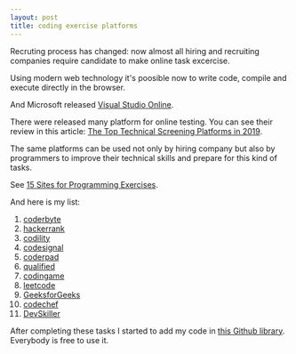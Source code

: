 ```yaml
---
layout: post
title: coding exercise platforms
---
```

Recruting process has changed: now almost all hiring and recruiting companies require candidate to make online task excercise.

Using modern web technology it's poosible now to write code, compile and execute directly in the browser.

And Microsoft released [Visual Studio Online](https://visualstudio.microsoft.com/services/visual-studio-online/).

There were released many platform for online testing. You can see their review in this article: [The Top Technical Screening Platforms in 2019](https://medium.com/coderbyte/the-top-technical-screening-platforms-in-2019-622e28724ec5).

The same platforms can be used not only by hiring company but also by programmers to improve their technical skills and prepare for this kind of tasks.

See [15 Sites for Programming Exercises](https://programmingzen.com/15-sites-for-programming-exercises/).

And here is my list:

1. [coderbyte](https://coderbyte.com/)
2. [hackerrank](https://www.hackerrank.com/)
3. [codility](https://www.codility.com/)
4. [codesignal](https://codesignal.com/)
5. [coderpad](https://coderpad.io/)
6. [qualified](https://www.qualified.io/)
7. [codingame](https://www.codingame.com/)
8. [leetcode](https://leetcode.com/)
9. [GeeksforGeeks](https://www.geeksforgeeks.org/)
10. [codechef](https://www.codechef.com/)
11. [DevSkiller](https://devskiller.com/)

After completing these tasks I started to add my code in [this Github library](https://github.com/alexan1/TaskLib). Everybody is free to use it.




